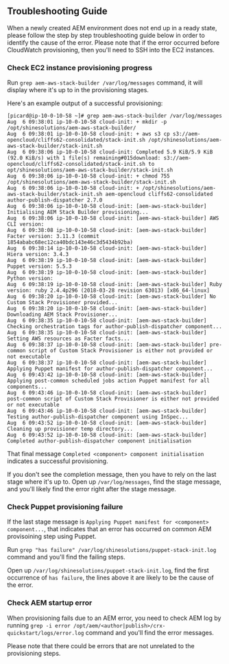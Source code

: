 ## Troubleshooting Guide

When a newly created AEM environment does not end up in a ready state, please follow the step by step troubleshooting guide below in order to identify the cause of the error.
Please note that if the error occurred before CloudWatch provisioning, then you'll need to SSH into the EC2 instances.

### Check EC2 instance provisioning progress

Run `grep aem-aws-stack-builder /var/log/messages` command, it will display where it's up to in the provisioning stages.

Here's an example output of a successful provisioning:

```
[picard@ip-10-0-10-58 ~]# grep aem-aws-stack-builder /var/log/messages
Aug  6 09:38:01 ip-10-0-10-58 cloud-init: + mkdir -p /opt/shinesolutions/aem-aws-stack-builder/
Aug  6 09:38:01 ip-10-0-10-58 cloud-init: + aws s3 cp s3://aem-opencloud/cliffs62-consolidated/stack-init.sh /opt/shinesolutions/aem-aws-stack-builder/stack-init.sh
Aug  6 09:38:06 ip-10-0-10-58 cloud-init: Completed 5.9 KiB/5.9 KiB (92.0 KiB/s) with 1 file(s) remaining#015download: s3://aem-opencloud/cliffs62-consolidated/stack-init.sh to opt/shinesolutions/aem-aws-stack-builder/stack-init.sh
Aug  6 09:38:06 ip-10-0-10-58 cloud-init: + chmod 755 /opt/shinesolutions/aem-aws-stack-builder/stack-init.sh
Aug  6 09:38:06 ip-10-0-10-58 cloud-init: + /opt/shinesolutions/aem-aws-stack-builder/stack-init.sh aem-opencloud cliffs62-consolidated author-publish-dispatcher 2.7.0
Aug  6 09:38:06 ip-10-0-10-58 cloud-init: [aem-aws-stack-builder] Initialising AEM Stack Builder provisioning...
Aug  6 09:38:06 ip-10-0-10-58 cloud-init: [aem-aws-stack-builder] AWS CLI version:
Aug  6 09:38:08 ip-10-0-10-58 cloud-init: [aem-aws-stack-builder] Facter version: 3.11.3 (commit 1854ababc68ec12ca40bdc143e46c3d5434b92ba)
Aug  6 09:38:14 ip-10-0-10-58 cloud-init: [aem-aws-stack-builder] Hiera version: 3.4.3
Aug  6 09:38:19 ip-10-0-10-58 cloud-init: [aem-aws-stack-builder] Puppet version: 5.5.3
Aug  6 09:38:19 ip-10-0-10-58 cloud-init: [aem-aws-stack-builder] Python version:
Aug  6 09:38:19 ip-10-0-10-58 cloud-init: [aem-aws-stack-builder] Ruby version: ruby 2.4.4p296 (2018-03-28 revision 63013) [x86_64-linux]
Aug  6 09:38:20 ip-10-0-10-58 cloud-init: [aem-aws-stack-builder] No Custom Stack Provisioner provided...
Aug  6 09:38:20 ip-10-0-10-58 cloud-init: [aem-aws-stack-builder] Downloading AEM Stack Provisioner...
Aug  6 09:38:35 ip-10-0-10-58 cloud-init: [aem-aws-stack-builder] Checking orchestration tags for author-publish-dispatcher component...
Aug  6 09:38:35 ip-10-0-10-58 cloud-init: [aem-aws-stack-builder] Setting AWS resources as Facter facts...
Aug  6 09:38:37 ip-10-0-10-58 cloud-init: [aem-aws-stack-builder] pre-common script of Custom Stack Provisioner is either not provided or not executable
Aug  6 09:38:37 ip-10-0-10-58 cloud-init: [aem-aws-stack-builder] Applying Puppet manifest for author-publish-dispatcher component...
Aug  6 09:43:42 ip-10-0-10-58 cloud-init: [aem-aws-stack-builder] Applying post-common scheduled jobs action Puppet manifest for all components...
Aug  6 09:43:46 ip-10-0-10-58 cloud-init: [aem-aws-stack-builder] post-common script of Custom Stack Provisioner is either not provided or not executable
Aug  6 09:43:46 ip-10-0-10-58 cloud-init: [aem-aws-stack-builder] Testing author-publish-dispatcher component using InSpec...
Aug  6 09:43:52 ip-10-0-10-58 cloud-init: [aem-aws-stack-builder] Cleaning up provisioner temp directory...
Aug  6 09:43:52 ip-10-0-10-58 cloud-init: [aem-aws-stack-builder] Completed author-publish-dispatcher component initialisation
```

That final message `Completed <component> component initialisation` indicates a successful provisioning.

If you don't see the completion message, then you have to rely on the last stage where it's up to. Open up `/var/log/messages`, find the stage message, and you'll likely find the error right after the stage message.

### Check Puppet provisioning failure

If the last stage message is `Applying Puppet manifest for <component> component...`, that indicates that an error has occurred on common AEM provisoining step using Puppet.

Run `grep "has failure" /var/log/shinesolutions/puppet-stack-init.log` command and you'll find the failing steps.

Open up `/var/log/shinesolutions/puppet-stack-init.log`, find the first occurrence of `has failure`, the lines above it are likely to be the cause of the error.

### Check AEM startup error

When provisioning fails due to an AEM error, you need to check AEM log by running `grep -i error /opt/aem/<author|publish>/crx-quickstart/logs/error.log` command and you'll find the error messages.

Please note that there could be errors that are not unrelated to the provisioning steps.
